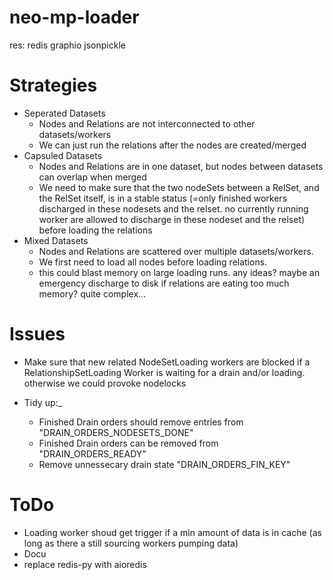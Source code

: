 # neo-mp-loader

res:
redis
graphio
jsonpickle


# Strategies

* Seperated Datasets
    + Nodes and Relations are not interconnected to other datasets/workers
    + We can just run the relations after the nodes are created/merged
* Capsuled Datasets
    + Nodes and Relations are in one dataset, but nodes between datasets can overlap when merged
    + We need to make sure that the two nodeSets between a RelSet, and the RelSet itself, is in a stable status (=only finished workers discharged in these nodesets and the relset. no currently running worker are allowed to discharge in these nodeset and the relset) before loading the relations
* Mixed Datasets
    + Nodes and Relations are scattered over multiple datasets/workers.
    + We first need to load all nodes before loading relations.
    + this could blast memory on large loading runs. any ideas? maybe an emergency discharge to disk if relations are eating too much memory? quite complex...


# Issues

* Make sure that new related NodeSetLoading workers are blocked if a RelationshipSetLoading Worker is waiting for a drain and/or loading. otherwise we could provoke nodelocks

* Tidy up:_
    * Finished Drain orders should remove  entries from "DRAIN_ORDERS_NODESETS_DONE"
    * Finished Drain orders can be removed from "DRAIN_ORDERS_READY"
    * Remove unnessecary drain state "DRAIN_ORDERS_FIN_KEY"

# ToDo


* Loading worker shoud get trigger if a min amount of data is in cache (as long as there a still sourcing workers pumping data)
* Docu
* replace redis-py with aioredis